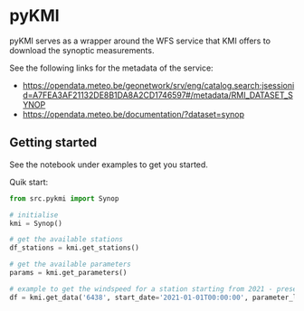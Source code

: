 # pyKMI

pyKMI serves as a wrapper around the WFS service that KMI offers to download the synoptic measurements.

See the following links for the metadata of the service:

* https://opendata.meteo.be/geonetwork/srv/eng/catalog.search;jsessionid=A7FEA3AF21132DE8B1DA8A2CD1746597#/metadata/RMI_DATASET_SYNOP
* https://opendata.meteo.be/documentation/?dataset=synop

## Getting started

See the notebook under examples to get you started.

Quik start:

```python
from src.pykmi import Synop

# initialise
kmi = Synop()

# get the available stations
df_stations = kmi.get_stations()

# get the available parameters
params = kmi.get_parameters()

# example to get the windspeed for a station starting from 2021 - present
df = kmi.get_data('6438', start_date='2021-01-01T00:00:00', parameter_list=['wind_speed'])
```